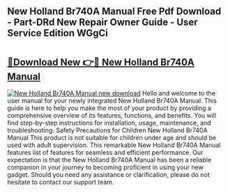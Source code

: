 ## New Holland Br740A Manual Free Pdf Download - Part-DRd New Repair Owner Guide - User Service Edition WGgCi

# <h2><a href="http://bc89479.oget.top/?id=New+Holland+Br740A+Manual">🔗Download New 👉🔴 New Holland Br740A Manual</a></h2>

[![New Holland Br740A Manual new download](https://i.imgur.com/5g1atiW.png)](http://bc89479.oget.top/?id=New+Holland+Br740A+Manual)
Hello and welcome to the user manual for your newly integrated New Holland Br740A Manual. This guide is here to help you make the most of your product by providing a comprehensive overview of its features, functions, and benefits. You will find step-by-step instructions for installation, usage, maintenance, and troubleshooting. Safety Precautions for Children New Holland Br740A Manual This product is not suitable for children under age and should be used with adult supervision. This remarkable New Holland Br740A Manual features list of features for seamless and efficient performance. Our expectation is that the New Holland Br740A Manual has been a reliable companion in your journey to becoming proficient in using your new gadget. Should you need any assistance or clarification, please do not hesitate to contact our support team.
